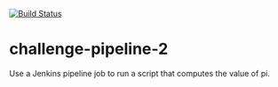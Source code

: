[![Build Status](http://ec2-3-72-157-102.eu-central-1.compute.amazonaws.com/buildStatus/icon?job=challenge-pipeline-2)](http://ec2-3-72-157-102.eu-central-1.compute.amazonaws.com/job/challenge-pipeline-2/)

# challenge-pipeline-2
Use a Jenkins pipeline job to run a script that computes the value of pi.
